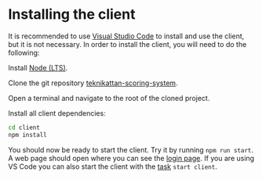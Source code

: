 # Installing the client

It is recommended to use [Visual Studio Code](https://code.visualstudio.com/) to install and use the client, but it is not necessary.
In order to install the client, you will need to do the following:

Install [Node (LTS)](https://nodejs.org/en/).

Clone the git repository [teknikattan-scoring-system](https://gitlab.liu.se/tddd96-grupp11/teknikattan-scoring-system).

Open a terminal and navigate to the root of the cloned project.

Install all client dependencies:

```bash
cd client
npm install
```

You should now be ready to start the client.
Try it by running `npm run start`.
A web page should open where you can see the [login page](../user_manual/login.md).
If you are using VS Code you can also start the client with the [task](../development/vscode.md) `start client`.
